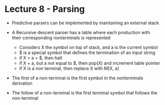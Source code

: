 # Lecture 8 - Parsing

- Predictive parsers can be implemented by maintaining an external stack
  
- A Recursive descent parser has a table where each production with their corresponding nonterminals is represented
  - Considers X the symbol on top of stack, and a is the current symbol
  - $ is a special symbol that defines the termination of an input string
  - if X = a = $, then halt
  - if X = a, but a not equal to $, then pop(X) and increment table pointer
  - if X is a non terminal, then replace X with M[X, a]

- The first of a non-terminal is the first symbol in the nonterminals derivation
- The follow of a non-terminal is the first terminal symbol that follows the non-terminal
